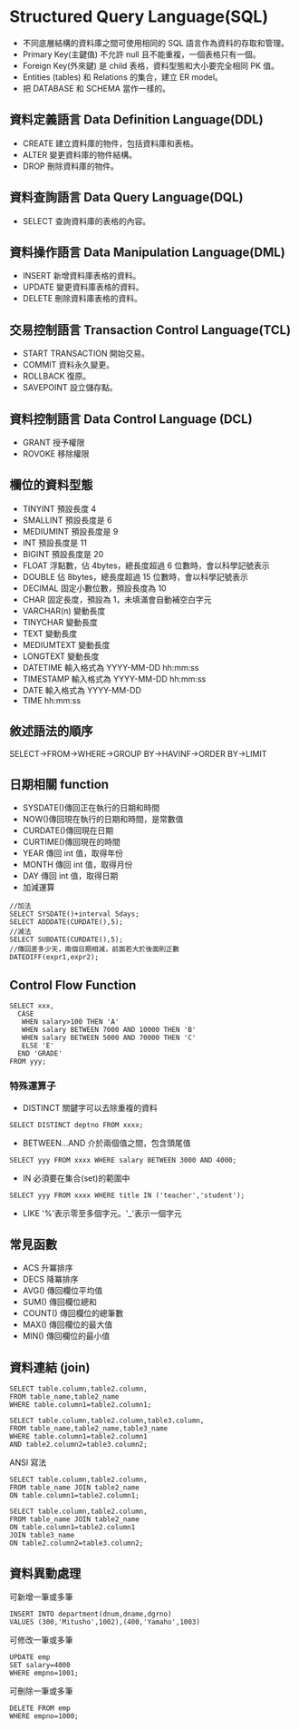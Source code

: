 # Structured Query Language(SQL)

- 不同底層結構的資料庫之間可使用相同的 SQL 語言作為資料的存取和管理。
- Primary Key(主鍵值) 不允許 null 且不能重複，一個表格只有一個。
- Foreign Key(外來鍵) 是 child 表格，資料型態和大小要完全相同 PK 值。
- Entities (tables) 和 Relations 的集合，建立 ER model。
- 把 DATABASE 和 SCHEMA 當作一樣的。

## 資料定義語言 Data Definition Language(DDL)

- CREATE 建立資料庫的物件，包括資料庫和表格。
- ALTER 變更資料庫的物件結構。
- DROP 刪除資料庫的物件。

## 資料查詢語言 Data Query Language(DQL)

- SELECT 查詢資料庫的表格的內容。

## 資料操作語言 Data Manipulation Language(DML)

- INSERT 新增資料庫表格的資料。
- UPDATE 變更資料庫表格的資料。
- DELETE 刪除資料庫表格的資料。

## 交易控制語言 Transaction Control Language(TCL)

- START TRANSACTION 開始交易。
- COMMIT 資料永久變更。
- ROLLBACK 復原。
- SAVEPOINT 設立儲存點。

## 資料控制語言 Data Control Language (DCL)

- GRANT 授予權限
- ROVOKE 移除權限

## 欄位的資料型態

- TINYINT 預設長度 4
- SMALLINT 預設長度是 6
- MEDIUMINT 預設長度是 9
- INT 預設長度是 11
- BIGINT 預設長度是 20
- FLOAT 浮點數，佔 4bytes，總長度超過 6 位數時，會以科學記號表示
- DOUBLE 佔 8bytes，總長度超過 15 位數時，會以科學記號表示
- DECIMAL 固定小數位數，預設長度為 10
- CHAR 固定長度，預設為 1，未填滿會自動補空白字元
- VARCHAR(n) 變動長度
- TINYCHAR 變動長度
- TEXT 變動長度
- MEDIUMTEXT 變動長度
- LONGTEXT 變動長度
- DATETIME 輸入格式為 YYYY-MM-DD hh:mm:ss
- TIMESTAMP 輸入格式為 YYYY-MM-DD hh:mm:ss
- DATE 輸入格式為 YYYY-MM-DD
- TIME hh:mm:ss

## 敘述語法的順序

SELECT->FROM->WHERE->GROUP BY->HAVINF->ORDER BY->LIMIT

## 日期相關 function

- SYSDATE()傳回正在執行的日期和時間
- NOW()傳回現在執行的日期和時間，是常數值
- CURDATE()傳回現在日期
- CURTIME()傳回現在的時間
- YEAR 傳回 int 值，取得年份
- MONTH 傳回 int 值，取得月份
- DAY 傳回 int 值，取得日期
- 加減運算

```mysql
//加法
SELECT SYSDATE()+interval 5days;
SELECT ADDDATE(CURDATE(),5);
//減法
SELECT SUBDATE(CURDATE(),5);
//傳回差多少天，兩個日期相減，前面若大於後面則正數
DATEDIFF(expr1,expr2);
```

## Control Flow Function

```mysql
SELECT xxx,
  CASE
   WHEN salary>100 THEN 'A'
   WHEN salary BETWEEN 7000 AND 10000 THEN 'B'
   WHEN salary BETWEEN 5000 AND 70000 THEN 'C'
   ELSE 'E'
  END 'GRADE'
FROM yyy;
```

### 特殊運算子

- DISTINCT 關鍵字可以去除重複的資料

```mysql
SELECT DISTINCT deptno FROM xxxx;
```

- BETWEEN...AND 介於兩個值之間，包含頭尾值

```mysql
SELECT yyy FROM xxxx WHERE salary BETWEEN 3000 AND 4000;
```

- IN 必須要在集合(set)的範圍中

```mysql
SELECT yyy FROM xxxx WHERE title IN ('teacher','student');
```

- LIKE '%'表示零至多個字元。'\_'表示一個字元

## 常見函數

- ACS 升冪排序
- DECS 降冪排序
- AVG() 傳回欄位平均值
- SUM() 傳回欄位總和
- COUNT() 傳回欄位的總筆數
- MAX() 傳回欄位的最大值
- MIN() 傳回欄位的最小值

## 資料連結 (join)

```mysql
SELECT table.column,table2.column,
FROM table_name,table2_name
WHERE table.column1=table2.column1;
```

```mysql
SELECT table.column,table2.column,table3.column,
FROM table_name,table2_name,table3_name
WHERE table.column1=table2.column1
AND table2.column2=table3.column2;

```

ANSI 寫法

```mysql
SELECT table.column,table2.column,
FROM table_name JOIN table2_name
ON table.column1=table2.column1;
```

```mysql
SELECT table.column,table2.column,
FROM table_name JOIN table2_name
ON table.column1=table2.column1
JOIN table3_name
ON table2.column2=table3.column2;
```

## 資料異動處理

可新增一筆或多筆

```mysql
INSERT INTO department(dnum,dname,dgrno)
VALUES (300,'Mitusho',1002),(400,'Yamaho',1003)
```

可修改一筆或多筆

```mysql
UPDATE emp
SET salary=4000
WHERE empno=1001;
```

可刪除一筆或多筆

```mysql
DELETE FROM emp
WHERE empno=1000;
```
